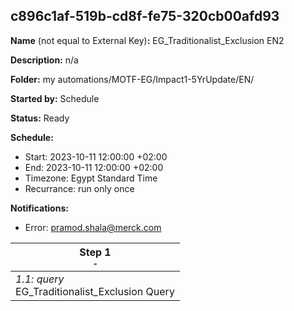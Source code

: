 ## c896c1af-519b-cd8f-fe75-320cb00afd93

**Name** (not equal to External Key)**:** EG_Traditionalist_Exclusion EN2

**Description:** n/a

**Folder:** my automations/MOTF-EG/Impact1-5YrUpdate/EN/

**Started by:** Schedule

**Status:** Ready

**Schedule:**

* Start: 2023-10-11 12:00:00 +02:00
* End: 2023-10-11 12:00:00 +02:00
* Timezone: Egypt Standard Time
* Recurrance: run only once

**Notifications:**

* Error: pramod.shala@merck.com

| Step 1<br>_<small>-</small>_ |
| --- |
| _1.1: query_<br>EG_Traditionalist_Exclusion Query |
